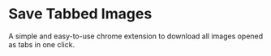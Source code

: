 # Save Tabbed Images

A simple and easy-to-use chrome extension to download all images opened as tabs in one click.
